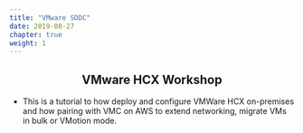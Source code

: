 ```yaml
---
title: "VMware SDDC"
date: 2019-08-27
chapter: true
weight: 1
---
```


<div style="text-align: center"><h2>VMware HCX Workshop</h2></div>

- This is a tutorial to how deploy and configure VMWare HCX on-premises and how pairing with VMC on AWS to extend networking, migrate VMs in bulk or VMotion mode.
